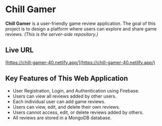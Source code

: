 # Chill Gamer

**Chill Gamer** is a user-friendly game review application. The goal of this project is to design a platform where users can explore and share game reviews. *(This is the server-side repository.)*

## Live URL
[https://chill-gamer-40.netlify.app/](https://chill-gamer-40.netlify.app/)

## Key Features of This Web Application
- User Registration, Login, and Authentication using Firebase.
- Users can view all reviews added by other users.
- Each individual user can add game reviews.
- Users can view, edit, and delete their own reviews.
- Users cannot access, edit, or delete reviews added by others.
- All reviews are stored in a MongoDB database.

